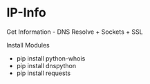 # IP-Info
Get Information - DNS Resolve + Sockets + SSL

Install Modules 
* pip install python-whois
* pip install dnspython
* pip install requests


